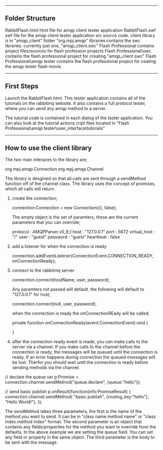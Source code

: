 --------------------------------------------------------------
Folder Structure
--------------------------------------------------------------
RabbitFlash.html    html file for amqp client tester application
RabbitFlash.swf     swf file for the amqp client tester application
src                 source code. client library is in "amqp_client" folder "org.mpj.amqp"
libraries           contains the swc libraries. currently just one, "amqp_client.swc"
Flash Professional  contains project files/sources for flash profession projects
Flash Professional\swc    contains the flash professional project for creating "amqp_client.swc"
Flash Professional\amqp tester  contains the flash professional project for ceating the amqp tester flash movie

--------------------------------------------------------------
First Steps
--------------------------------------------------------------

Launch the RabbitFlash.html. This tester application contains all of the tutorials on the
rabbitmq website. It also contains a full protocol tester, where you can send any amqp method
to a server.

The tutorial code is contained in each dialog of the tester application. You can also look at
the tutorial actions cript files located in "Flash Professional\amqp tester\user_interface\tutorials"

--------------------------------------------------------------
How to use the client library
--------------------------------------------------------------
The two main interaces to the library are;

org.mpj.amqp.Connection
org.mpj.amqp.Channel

The library is desgined so that all calls are sent through a sendMethod function off of
the channel class. The library uses the concept of promises, which all calls will return.

1. create the connection;

    connection:Connection = new Connection({}, false);
    
    The empty object is the set of paramters, these are the current parameters that you can override;
        
    protocol      : AMQPParser.v0_9_1
    host          : "127.0.0.1"
    port          : 5672
    virtual_host  : "/"
    user          : "guest"
    password      : "guest"
    heartbeat     : false

2. add a listener for when the connection is ready

    connection.addEventListener(ConnectionEvent.CONNECTION_READY, onConnectionReady);

3. connect to the rabbitmq server

    connection.connect(hostName, user, password);
    
    Any paramters not passed will default. the following will default to "127.0.0.1" for host;
    
    connection.connect(null, user, password);
     
    when the connection is ready the onConnectionREady will be called;
    
    private function onConnectionReady(event:ConnectionEvent):void {
    
    }

4. after the connection ready event is made, you can make calls to the server via a channel. If you
make calls to the channel before the connection is ready, the messages will be queued until the connection
is ready. If an error happens during connection the queued messages will be lost. Therfor you should wait
until the connection is ready before sending methods via the channel.

// declare the queue
var p:Promise = connection.channel.sendMethod("queue.declare", {queue:"hello"});
            
// send basic publish
p.onResult(function(info:PromiseResult) 
{
    connection.channel.sendMethod(
    "basic.publish", 
    {routing_key:"hello"}, 
    "Hello World!");
});

The sendMethod takes three parameters, the first is the name of the method you want to
send. It can be in "class name.method name" or "class index.method index" format. The second
parameter is an object that contains any fields/properites for the method you want to override
from the defaults. In the above example we are setting the queue field. You can set any field
or property in the same object. The third parameter is the body to be sent with the message.

